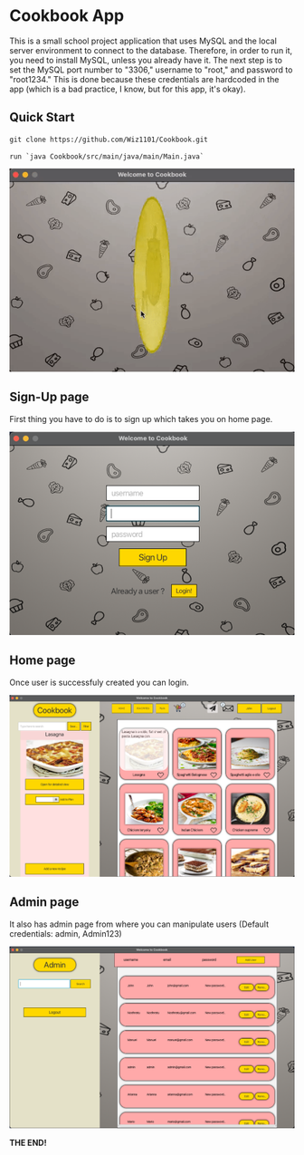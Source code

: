 # Cookbook App

This is a small school project application that uses MySQL and the local server environment to connect to the database. Therefore, in order to run it, you need to install MySQL, unless you already have it. The next step is to set the MySQL port number to "3306," username to "root," and password to "root1234." This is done because these credentials are hardcoded in the app (which is a bad practice, I know, but for this app, it's okay).

## Quick Start
```shell 
git clone https://github.com/Wiz1101/Cookbook.git
```

```shell 
run `java Cookbook/src/main/java/main/Main.java`
```


<!-- **Some pics From the App** -->
<p align="center">
  <img src="img/login.gif" />
</p>


## Sign-Up page
First thing you have to do is to sign up which takes you on home page.

![signUp](img/signup.png)

## Home page
Once user is successfuly created you can login.

![signUp](img/main.png)

## Admin page
It also has admin page from where you can manipulate users (Default credentials: admin, Admin123)

![signUp](img/admin.png)




**THE END!**

